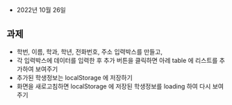 #

- 2022년 10월 26일

## 과제

- 학번, 이름, 학과, 학년, 전화번호, 주소 입력박스를
  만들고,
- 각 입력박스에 데이터를 입력한 후 추가 버튼을
  클릭하면
  아레 table 에 리스트를 추가하여 보여주기
- 추가된 학생정보는 localStorage 에 저장하기
- 화면을 새로고침하면 localStorage 에 저장된
  학생정보를 loading 하여 다시 보여주기
